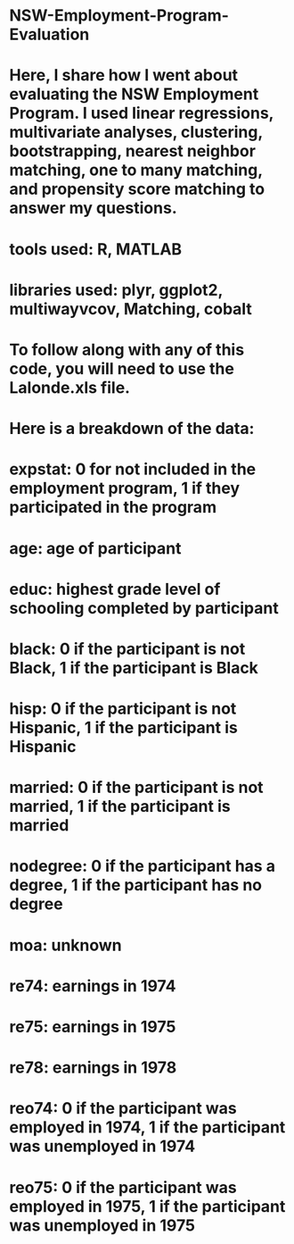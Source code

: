 # NSW-Employment-Program-Evaluation
# Here, I share how I went about evaluating the NSW Employment Program. I used linear regressions, multivariate analyses, clustering, bootstrapping, nearest neighbor matching, one to many matching, and propensity score matching to answer my questions.

# tools used: R, MATLAB
# libraries used: plyr, ggplot2, multiwayvcov, Matching, cobalt

# To follow along with any of this code, you will need to use the Lalonde.xls file.

# Here is a breakdown of the data:
# expstat: 0 for not included in the employment program, 1 if they participated in the program
# age: age of participant
# educ: highest grade level of schooling completed by participant
# black: 0 if the participant is not Black, 1 if the participant is Black
# hisp: 0 if the participant is not Hispanic, 1 if the participant is Hispanic
# married: 0 if the participant is not married, 1 if the participant is married
# nodegree: 0 if the participant has a degree, 1 if the participant has no degree
# moa: unknown
# re74: earnings in 1974
# re75: earnings in 1975
# re78: earnings in 1978
# reo74: 0 if the participant was employed in 1974, 1 if the participant was unemployed in 1974
# reo75: 0 if the participant was employed in 1975, 1 if the participant was unemployed in 1975
